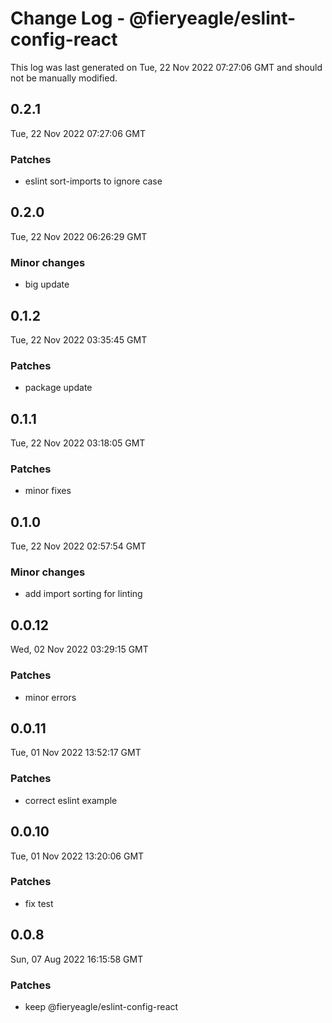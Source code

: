 # Change Log - @fieryeagle/eslint-config-react

This log was last generated on Tue, 22 Nov 2022 07:27:06 GMT and should not be manually modified.

## 0.2.1
Tue, 22 Nov 2022 07:27:06 GMT

### Patches

- eslint sort-imports to ignore case

## 0.2.0
Tue, 22 Nov 2022 06:26:29 GMT

### Minor changes

- big update

## 0.1.2
Tue, 22 Nov 2022 03:35:45 GMT

### Patches

- package update

## 0.1.1
Tue, 22 Nov 2022 03:18:05 GMT

### Patches

- minor fixes

## 0.1.0
Tue, 22 Nov 2022 02:57:54 GMT

### Minor changes

- add import sorting for linting

## 0.0.12
Wed, 02 Nov 2022 03:29:15 GMT

### Patches

- minor errors

## 0.0.11
Tue, 01 Nov 2022 13:52:17 GMT

### Patches

- correct eslint example

## 0.0.10
Tue, 01 Nov 2022 13:20:06 GMT

### Patches

- fix test

## 0.0.8
Sun, 07 Aug 2022 16:15:58 GMT

### Patches

- keep @fieryeagle/eslint-config-react

